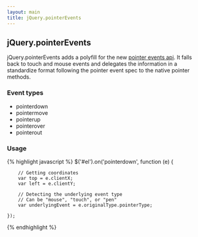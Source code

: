 ```yaml
---
layout: main
title: jQuery.pointerEvents
---
```


## jQuery.pointerEvents

jQuery.pointerEvents adds a polyfill for the new [pointer events api](http://www.w3.org/Submission/pointer-events/). It falls back to touch and mouse events and delegates the information in a standardize format following the pointer event spec to the native pointer methods.

### Event types

- pointerdown
- pointermove
- pointerup
- pointerover
- pointerout

### Usage

{% highlight javascript %}
    $('#el').on('pointerdown', function (e) {

        // Getting coordinates
        var top = e.clientX;
        var left = e.clientY;

        // Detecting the underlying event type
        // Can be "mouse", "touch", or "pen"
    	var underlyingEvent = e.originalType.pointerType;

    });
{% endhighlight %}